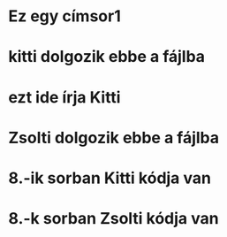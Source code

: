 
# Ez egy címsor1

# kitti dolgozik ebbe a fájlba

# ezt ide írja Kitti
# Zsolti dolgozik ebbe a fájlba
# 8.-ik sorban Kitti kódja van
# 8.-k sorban Zsolti kódja van
